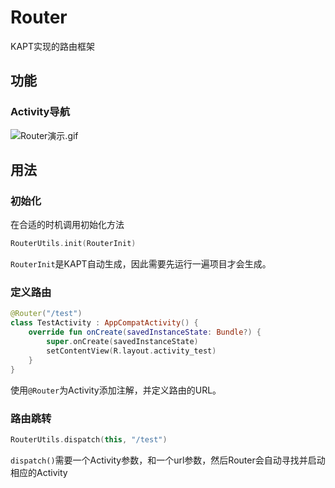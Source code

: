 # Router
KAPT实现的路由框架
## 功能
### Activity导航
![Router演示.gif](https://s2.loli.net/2022/10/24/pRncNtJCbhvMULy.gif)
## 用法
### 初始化
在合适的时机调用初始化方法
```kotlin
RouterUtils.init(RouterInit)
```
`RouterInit`是KAPT自动生成，因此需要先运行一遍项目才会生成。
### 定义路由
```kotlin
@Router("/test")
class TestActivity : AppCompatActivity() {
    override fun onCreate(savedInstanceState: Bundle?) {
        super.onCreate(savedInstanceState)
        setContentView(R.layout.activity_test)
    }
}
```
使用`@Router`为Activity添加注解，并定义路由的URL。
### 路由跳转
```kotlin
RouterUtils.dispatch(this, "/test")
```
`dispatch()`需要一个Activity参数，和一个url参数，然后Router会自动寻找并启动相应的Activity
